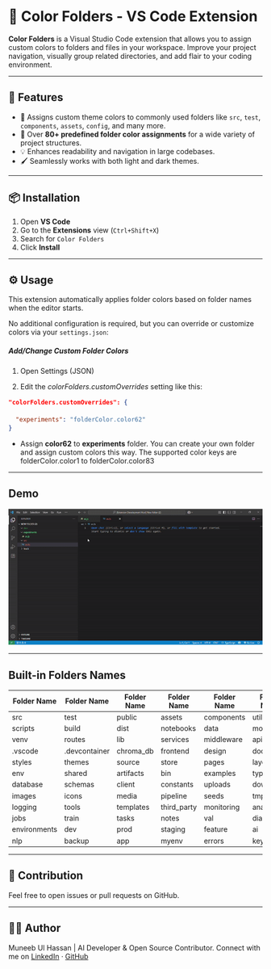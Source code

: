 # 🎨 Color Folders - VS Code Extension

**Color Folders** is a Visual Studio Code extension that allows you to assign custom colors to folders and files in your workspace. Improve your project navigation, visually group related directories, and add flair to your coding environment.

---

## 🚀 Features

- 🌈 Assigns custom theme colors to commonly used folders like `src`, `test`, `components`, `assets`, `config`, and many more.
- 🧠 Over **80+ predefined folder color assignments** for a wide variety of project structures.
- 💡 Enhances readability and navigation in large codebases.
- 🖌️ Seamlessly works with both light and dark themes.

---

## 📦 Installation

1. Open **VS Code**
2. Go to the **Extensions** view (`Ctrl+Shift+X`)
3. Search for `Color Folders`
4. Click **Install**


---

## ⚙️ Usage

This extension automatically applies folder colors based on folder names when the editor starts.

No additional configuration is required, but you can override or customize colors via your `settings.json`:

##### Add/Change Custom Folder Colors

1.  Open Settings (JSON)

2. Edit the *colorFolders.customOverrides* setting like this: 

```json
"colorFolders.customOverrides": {
  
  "experiments": "folderColor.color62"
}
```
- Assign **color62** to **experiments** folder. You can create your own folder and assign custom colors this way. The supported color keys are folderColor.color1 to folderColor.color83

---
## Demo

![Color Folders Demo](images/demo.gif)

---
## Built-in Folders Names

| Folder Name     | Folder Name     | Folder Name     | Folder Name     | Folder Name     | Folder Name     | Folder Name     |
|-----------------|-----------------|-----------------|-----------------|-----------------|-----------------|-----------------|
| src             | test            | public          | assets          | components      | utils           | config          |
| scripts         | build           | dist            | notebooks       | data            | models          | logs            |
| venv            | routes          | lib             | services        | middleware      | api             | .github         |
| .vscode         | .devcontainer   | chroma_db       | frontend        | design          | docs            | research        |
| styles          | themes          | source          | store           | pages           | layouts         | server          |
| env             | shared          | artifacts       | bin             | examples        | types           | migrations      |
| database        | schemas         | client          | constants       | uploads         | downloads       | static          |
| images          | icons           | media           | pipeline        | seeds           | tmp             | videos          |
| logging         | tools           | templates       | third_party     | monitoring      | analytics       | experiments     |
| jobs            | train           | tasks           | notes           | val             | diagrams        | backend         |
| environments    | dev             | prod            | staging         | feature         | ai              | ml              |
| nlp             | backup          | app             | myenv           | errors          | key             |                 |

---
## 🤝 Contribution

Feel free to open issues or pull requests on GitHub.

---
## 🧑‍💻 Author
Muneeb Ul Hassan | 
AI Developer & Open Source Contributor.
Connect with me on  [LinkedIn](https://linkedin.com/in/muneebulhassan-ml) ·  [GitHub](https://github.com/MuneebUH)
